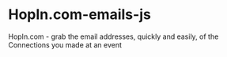 # HopIn.com-emails-js
HopIn.com - grab the email addresses, quickly and easily, of the Connections you made at an event
